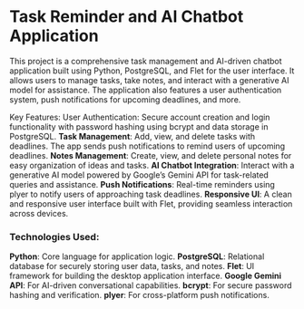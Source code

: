 # Task Reminder and AI Chatbot Application
This project is a comprehensive task management and AI-driven chatbot application built using Python, PostgreSQL, and Flet for the user interface. It allows users to manage tasks, take notes, and interact with a generative AI model for assistance. The application also features a user authentication system, push notifications for upcoming deadlines, and more.

Key Features:
User Authentication: Secure account creation and login functionality with password hashing using bcrypt and data storage in PostgreSQL.
**Task Management**: Add, view, and delete tasks with deadlines. The app sends push notifications to remind users of upcoming deadlines.
**Notes Management**: Create, view, and delete personal notes for easy organization of ideas and tasks.
**AI Chatbot Integration**: Interact with a generative AI model powered by Google’s Gemini API for task-related queries and assistance.
**Push Notifications**: Real-time reminders using plyer to notify users of approaching task deadlines.
**Responsive UI**: A clean and responsive user interface built with Flet, providing seamless interaction across devices.
### Technologies Used:
**Python**: Core language for application logic.
**PostgreSQL**: Relational database for securely storing user data, tasks, and notes.
**Flet**: UI framework for building the desktop application interface.
**Google Gemini API**: For AI-driven conversational capabilities.
**bcrypt**: For secure password hashing and verification.
**plyer**: For cross-platform push notifications.
